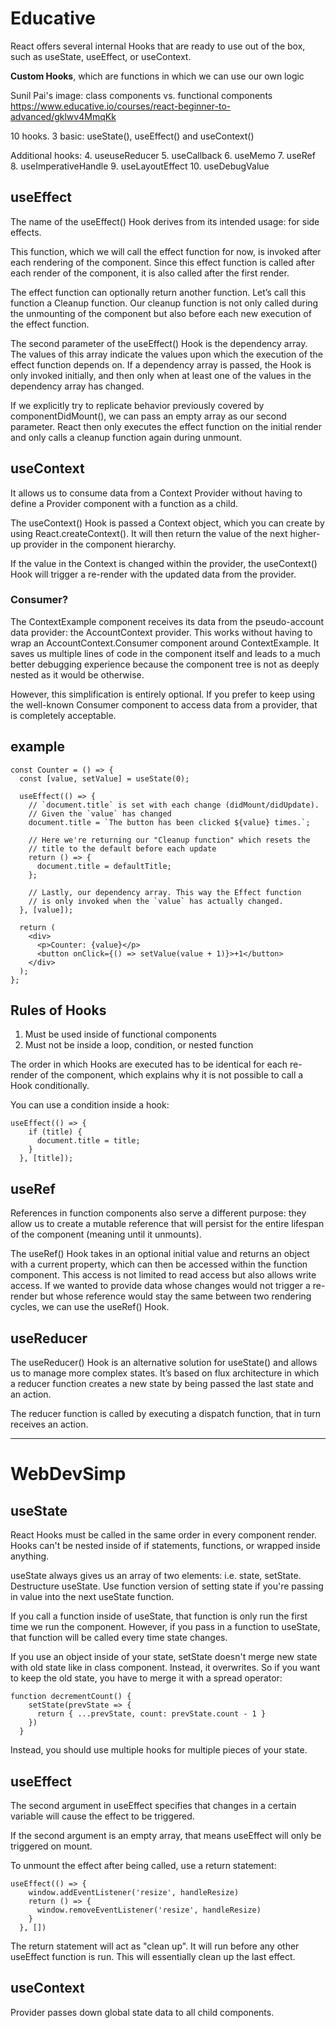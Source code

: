 # Educative

React offers several internal Hooks that are ready to use out of the box, such as useState, useEffect, or useContext.

__Custom Hooks__, which are functions in which we can use our own logic

Sunil Pai's image: class components vs. functional components
https://www.educative.io/courses/react-beginner-to-advanced/gklwv4MmqKk

10 hooks. 3 basic: useState(), useEffect() and useContext() 

Additional hooks: 
4. useuseReducer
5. useCallback
6. useMemo
7. useRef
8. useImperativeHandle
9. useLayoutEffect
10. useDebugValue

## useEffect
The name of the useEffect() Hook derives from its intended usage: for side effects.

This function, which we will call the effect function for now, is invoked after each rendering of the component. Since this effect function is called after each render of the component, it is also called after the first render. 

The effect function can optionally return another function. Let’s call this function a Cleanup function. Our cleanup function is not only called during the unmounting of the component but also before each new execution of the effect function.

The second parameter of the useEffect() Hook is the dependency array. The values of this array indicate the values upon which the execution of the effect function depends on. If a dependency array is passed, the Hook is only invoked initially, and then only when at least one of the values in the dependency array has changed.

If we explicitly try to replicate behavior previously covered by componentDidMount(), we can pass an empty array as our second parameter. React then only executes the effect function on the initial render and only calls a cleanup function again during unmount.

## useContext
It allows us to consume data from a Context Provider without having to define a Provider component with a function as a child.

The useContext() Hook is passed a Context object, which you can create by using React.createContext(). It will then return the value of the next higher-up provider in the component hierarchy.

If the value in the Context is changed within the provider, the useContext() Hook will trigger a re-render with the updated data from the provider.

### Consumer?

The ContextExample component receives its data from the pseudo-account data provider: the AccountContext provider. This works without having to wrap an AccountContext.Consumer component around ContextExample. It saves us multiple lines of code in the component itself and leads to a much better debugging experience because the component tree is not as deeply nested as it would be otherwise.

However, this simplification is entirely optional. If you prefer to keep using the well-known Consumer component to access data from a provider, that is completely acceptable.


## example
```
const Counter = () => {
  const [value, setValue] = useState(0);

  useEffect(() => {
    // `document.title` is set with each change (didMount/didUpdate).
    // Given the `value` has changed
    document.title = `The button has been clicked ${value} times.`;

    // Here we're returning our "Cleanup function" which resets the
    // title to the default before each update
    return () => {
      document.title = defaultTitle;
    };

    // Lastly, our dependency array. This way the Effect function
    // is only invoked when the `value` has actually changed.
  }, [value]);

  return (
    <div>
      <p>Counter: {value}</p>
      <button onClick={() => setValue(value + 1)}>+1</button>
    </div>
  );
};
```


## Rules of Hooks
1. Must be used inside of functional components
2. Must not be inside a loop, condition, or nested function

The order in which Hooks are executed has to be identical for each re-render of the component, which explains why it is not possible to call a Hook conditionally.

You can use a condition inside a hook:
```
useEffect(() => {
    if (title) {
      document.title = title;
    }
  }, [title]);
```

## useRef
References in function components also serve a different purpose: they allow us to create a mutable reference that will persist for the entire lifespan of the component (meaning until it unmounts).

The useRef() Hook takes in an optional initial value and returns an object with a current property, which can then be accessed within the function component. This access is not limited to read access but also allows write access. If we wanted to provide data whose changes would not trigger a re-render but whose reference would stay the same between two rendering cycles, we can use the useRef() Hook.

## useReducer
The useReducer() Hook is an alternative solution for useState() and allows us to manage more complex states. It’s based on flux architecture in which a reducer function creates a new state by being passed the last state and an action.

The reducer function is called by executing a dispatch function, that in turn receives an action.

------
# WebDevSimp

## useState

React Hooks must be called in the same order in every component render. Hooks can't be nested inside of if statements, functions, or wrapped inside anything.

useState always gives us an array of two elements: i.e. state, setState.
Destructure useState.
Use function version of setting state if you're passing in value into the next useState function.

If you call a function inside of useState, that function is only run the first time we run the component. However, if you pass in a function to useState, that function will be called every time state changes.

If you use an object inside of your state, setState doesn't merge new state with old state like in class component. Instead, it overwrites. So if you want to keep the old state, you have to merge it with a spread operator: 

```
function decrementCount() {
    setState(prevState => {
      return { ...prevState, count: prevState.count - 1 }
    }) 
  }
```

Instead, you should use multiple hooks for multiple pieces of your state.


## useEffect

The second argument in useEffect specifies that changes in a certain variable will cause the effect to be triggered. 

If the second argument is an empty array, that means useEffect will only be triggered on mount.

To unmount the effect after being called, use a return statement:

```
useEffect(() => {
    window.addEventListener('resize', handleResize)
    return () => {
      window.removeEventListener('resize', handleResize)
    }
  }, [])
```

The return statement will act as "clean up". It will run before any other useEffect function is run. This will essentially clean up the last effect.


## useContext

Provider passes down global state data to all child components.